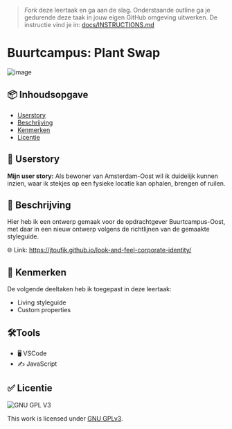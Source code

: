 > _Fork_ deze leertaak en ga aan de slag. 
Onderstaande outline ga je gedurende deze taak in jouw eigen GitHub omgeving uitwerken. 
De instructie vind je in: [docs/INSTRUCTIONS.md](docs/INSTRUCTIONS.md)

# Buurtcampus: Plant Swap


![image](https://user-images.githubusercontent.com/112856590/207584144-ef700d7b-25b2-470a-b564-a41d77a0868f.png)



## 📦 Inhoudsopgave

  * [Userstory](#userstory)
  * [Beschrijving](#beschrijving)
  * [Kenmerken](#kenmerken)
  * [Licentie](#licentie)
  

## 📑 Userstory
 
**Mijn user story:** Als bewoner van Amsterdam-Oost wil ik duidelijk kunnen inzien, waar ik stekjes op een fysieke locatie kan ophalen, brengen of ruilen.


## 📝 Beschrijving

Hier heb ik een ontwerp gemaak voor de opdrachtgever Buurtcampus-Oost, met daar in een nieuw ontwerp volgens de richtlijnen van de gemaakte styleguide.

 🌐 Link:  https://jtoufik.github.io/look-and-feel-corporate-identity/

## 📍 Kenmerken

<!-- Bij Kenmerken staat welke technieken zijn gebruikt en hoe. Wat is de HTML structuur? Wat zijn de belangrijkste dingen in CSS? Wat is er met Javascript gedaan en hoe? Misschien heb je een framwork of library gebruikt? -->

De volgende deeltaken heb ik toegepast in deze leertaak:

- Living styleguide
- Custom properties

## 🛠️Tools 

* 🖥️ VSCode
* ✍ JavaScript


## ✅ Licentie

![GNU GPL V3](https://www.gnu.org/graphics/gplv3-127x51.png)

This work is licensed under [GNU GPLv3](./LICENSE).
